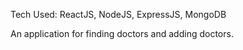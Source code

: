 Tech Used: ReactJS, NodeJS, ExpressJS, MongoDB

An application for finding doctors and adding doctors. 

